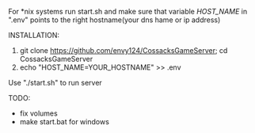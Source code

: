 For *nix systems run start.sh and make sure that variable *HOST_NAME* in ".env" points to the right hostname(your dns hame or ip address)

INSTALLATION:
1. git clone https://github.com/envy124/CossacksGameServer; cd CossacksGameServer
2. echo "HOST_NAME=YOUR_HOSTNAME" >> .env


Use "./start.sh" to run server


TODO:
* fix volumes
* make start.bat for windows